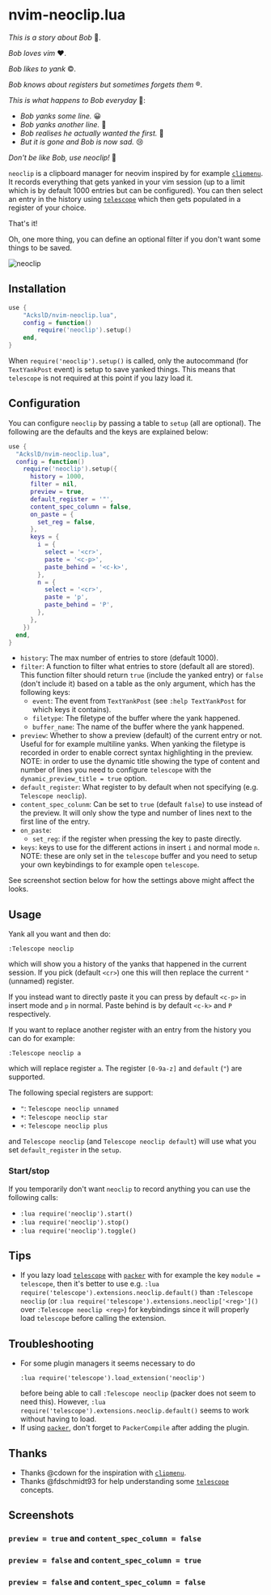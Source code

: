 # nvim-neoclip.lua

_This is a story about Bob_ 👷.

_Bob loves vim_ ❤️.

_Bob likes to yank_ ©️.

_Bob knows about registers but sometimes forgets them_ ®️.

_This is what happens to Bob everyday_ 🚧:

* _Bob yanks some line._ 😀
* _Bob yanks another line._ 🤔
* _Bob realises he actually wanted the first._ 🙁
* _But it is gone and Bob is now sad._ 😢

_Don't be like Bob, use neoclip!_ 🎉

`neoclip` is a clipboard manager for neovim inspired by for example [`clipmenu`](https://github.com/cdown/clipmenu).
It records everything that gets yanked in your vim session (up to a limit which is by default 1000 entries but can be configured).
You can then select an entry in the history using [`telescope`](https://github.com/nvim-telescope/telescope.nvim) which then gets populated in a register of your choice.

That's it!

Oh, one more thing, you can define an optional filter if you don't want some things to be saved.

![neoclip](https://user-images.githubusercontent.com/23341710/129557093-7724e7eb-7427-4c53-aa98-55e624843589.png)


## Installation
```lua
use {
    "AckslD/nvim-neoclip.lua",
    config = function()
        require('neoclip').setup()
    end,
}
```
When `require('neoclip').setup()` is called, only the autocommand (for `TextYankPost` event) is setup to save yanked things. This means that `telescope` is not required at this point if you lazy load it.

## Configuration
You can configure `neoclip` by passing a table to `setup` (all are optional).
The following are the defaults and the keys are explained below:
```lua
use {
  "AckslD/nvim-neoclip.lua",
  config = function()
    require('neoclip').setup({
      history = 1000,
      filter = nil,
      preview = true,
      default_register = '"',
      content_spec_column = false,
      on_paste = {
        set_reg = false,
      },
      keys = {
        i = {
          select = '<cr>',
          paste = '<c-p>',
          paste_behind = '<c-k>',
        },
        n = {
          select = '<cr>',
          paste = 'p',
          paste_behind = 'P',
        },
      },
    })
  end,
}
```
* `history`: The max number of entries to store (default 1000).
* `filter`: A function to filter what entries to store (default all are stored).
  This function filter should return `true` (include the yanked entry) or `false` (don't include it) based on a table as the only argument, which has the following keys:
  * `event`: The event from `TextYankPost` (see `:help TextYankPost` for which keys it contains).
  * `filetype`: The filetype of the buffer where the yank happened.
  * `buffer_name`: The name of the buffer where the yank happened.
* `preview`: Whether to show a preview (default) of the current entry or not.
  Useful for for example multiline yanks.
  When yanking the filetype is recorded in order to enable correct syntax highlighting in the preview.
  NOTE: in order to use the dynamic title showing the type of content and number of lines you need to configure `telescope` with the `dynamic_preview_title = true` option.
* `default_register`: What register to by default when not specifying (e.g. `Telescope neoclip`).
* `content_spec_colunm`: Can be set to `true` (default `false`) to use instead of the preview.
  It will only show the type and number of lines next to the first line of the entry.
* `on_paste`:
  * `set_reg`: if the register when pressing the key to paste directly.
* `keys`: keys to use for the different actions in insert `i` and normal mode `n`.
  NOTE: these are only set in the `telescope` buffer and you need to setup your own keybindings to for example open `telescope`.

See screenshot section below for how the settings above might affect the looks.

## Usage
Yank all you want and then do:
```vim
:Telescope neoclip
```
which will show you a history of the yanks that happened in the current session.
If you pick (default `<cr>`) one this will then replace the current `"` (unnamed) register.

If you instead want to directly paste it you can press by default `<c-p>` in insert mode and `p` in normal.
Paste behind is by default `<c-k>` and `P` respectively.

If you want to replace another register with an entry from the history you can do for example:
```vim
:Telescope neoclip a
```
which will replace register `a`.
The register `[0-9a-z]` and `default` (`"`) are supported.

The following special registers are support:
* `"`: `Telescope neoclip unnamed`
* `*`: `Telescope neoclip star`
* `+`: `Telescope neoclip plus`

and `Telescope neoclip` (and `Telescope neoclip default`) will use what you set `default_register` in the `setup`.

### Start/stop
If you temporarily don't want `neoclip` to record anything you can use the following calls:
* `:lua require('neoclip').start()`
* `:lua require('neoclip').stop()`
* `:lua require('neoclip').toggle()`

## Tips
* If you lazy load [`telescope`](https://github.com/nvim-telescope/telescope.nvim) with [`packer`](https://github.com/wbthomason/packer.nvim) with for example the key `module = telescope`, then it's better to use e.g. `:lua require('telescope').extensions.neoclip.default()` than `:Telescope neoclip` (or `:lua require('telescope').extensions.neoclip['<reg>']()` over `:Telescope neoclip <reg>`) for keybindings since it will properly load `telescope` before calling the extension.

## Troubleshooting
* For some plugin managers it seems necessary to do
  ```
  :lua require('telescope').load_extension('neoclip')
  ```
  before being able to call `:Telescope neoclip` (packer does not seem to need this).
  However, `:lua require('telescope').extensions.neoclip.default()` seems to work without having to load.
* If using [`packer`](https://github.com/wbthomason/packer.nvim), don't forget to `PackerCompile` after adding the plugin.

## Thanks
* Thanks @cdown for the inspiration with [`clipmenu`](https://github.com/cdown/clipmenu).
* Thanks @fdschmidt93 for help understanding some [`telescope`](https://github.com/nvim-telescope/telescope.nvim) concepts.

## Screenshots
### `preview = true` and `content_spec_column = false`

### `preview = false` and `content_spec_column = true`

### `preview = false` and `content_spec_column = false`
